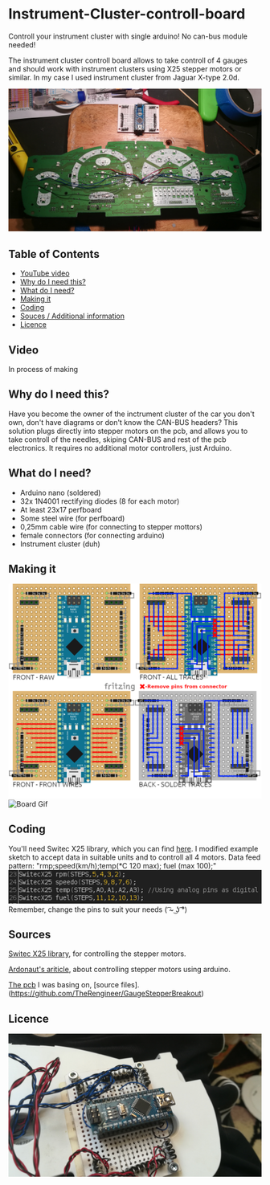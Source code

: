 # Instrument-Cluster-controll-board
Controll your instrument cluster with single arduino! No can-bus module needed!

The instrument cluster controll board allows to take controll of 4 gauges and should work with instrument clusters using X25 stepper motors or similar.
In my case I used instrument cluster from Jaguar X-type 2.0d.

![Insides](/pics/insides.jpg)

## Table of Contents
* [YouTube video](#Video)
* [Why do I need this?](#Why-do-I-need-this?)
* [What do I need?](#What-do-I-need?)
* [Making it](#Making-it)
* [Coding](#Coding)
* [Souces / Additional information](#Sources)
* [Licence](#Licence)

## Video
In process of making

## Why do I need this?
Have you become the owner of the inctrument cluster of the car you don't own, don't have diagrams or don't know the CAN-BUS headers?
This solution plugs directly into stepper motors on the pcb, and allows you to take controll of the needles, skiping CAN-BUS and rest of the pcb electronics.
It requires no additional motor controllers, just Arduino.

## What do I need?
 * Arduino nano (soldered)
 * 32x 1N4001 rectifying diodes (8 for each motor)
 * At least 23x17 perfboard
 * Some steel wire (for perfboard)
 * 0,25mm cable wire (for connecting to stepper mottors)
 * female connectors (for connecting arduino)
 * Instrument cluster (duh)
 
## Making it

![Diagram](/Breadboard%20wiring%20diagram/Breadboard%20Diagrams%20NEW.png)
![Board Gif](/pics/board.gif)

## Coding
 
You'll need Switec X25 library, which you can find [here](https://github.com/clearwater/SwitecX25).
I modified example sketch to accept data in suitable units and to controll all 4 motors.
Data feed pattern: "rmp;speed(km/h);temp(*C 120 max); fuel (max 100);"
![Instances](/pics/instances.png) </br>
Remember, change the pins to suit your needs ( ͡~ ͜ʖ ͡°)
 
## Sources

[Switec X25 library](https://github.com/clearwater/SwitecX25), for controlling the stepper motors.

[Ardonaut's ariticle](https://arduining.com/2012/04/22/arduino-driving-a-micro-stepper-motor/), about controlling stepper motors using arduino.

[The pcb](https://www.tindie.com/products/TheRengineer/analog-gauge-stepper-breakout-board/) I was basing on, [source files].(https://github.com/TheRengineer/GaugeStepperBreakout)

## Licence
![Board JPG](/pics/board.jpg)
